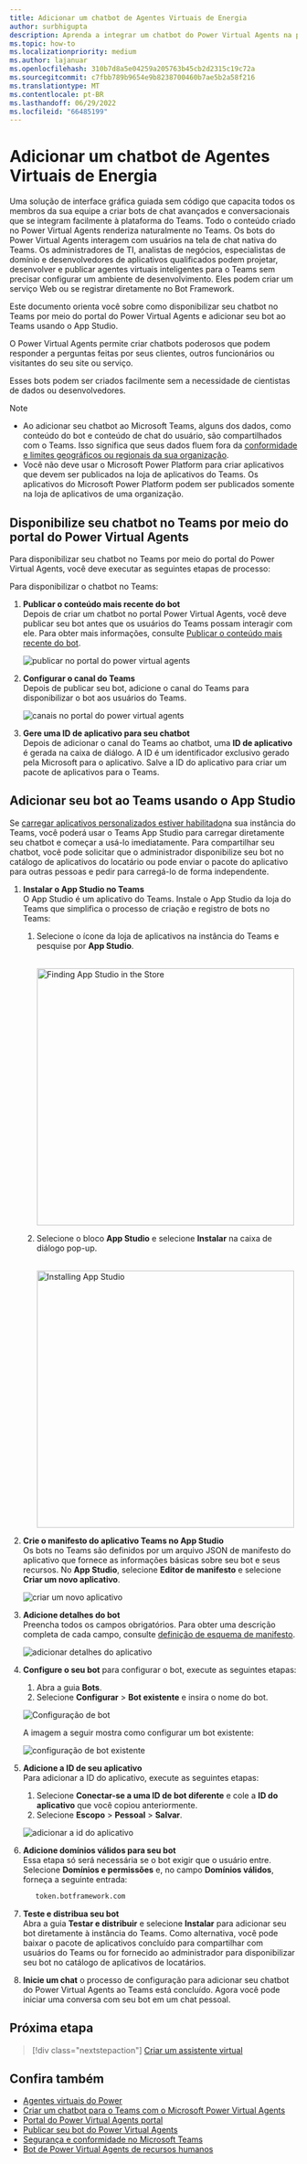 ```yaml
---
title: Adicionar um chatbot de Agentes Virtuais de Energia
author: surbhigupta
description: Aprenda a integrar um chatbot do Power Virtual Agents na plataforma do Teams para criar chatbots de conversa e integrá-lo ao Teams
ms.topic: how-to
ms.localizationpriority: medium
ms.author: lajanuar
ms.openlocfilehash: 310b7d8a5e04259a205763b45cb2d2315c19c72a
ms.sourcegitcommit: c7fbb789b9654e9b8238700460b7ae5b2a58f216
ms.translationtype: MT
ms.contentlocale: pt-BR
ms.lasthandoff: 06/29/2022
ms.locfileid: "66485199"
---
```

# <a name="add-power-virtual-agents-chatbot"></a>Adicionar um chatbot de Agentes Virtuais de Energia

Uma solução de interface gráfica guiada sem código que capacita todos os membros da sua equipe a criar bots de chat avançados e conversacionais que se integram facilmente à plataforma do Teams. Todo o conteúdo criado no Power Virtual Agents renderiza naturalmente no Teams. Os bots do Power Virtual Agents interagem com usuários na tela de chat nativa do Teams. Os administradores de TI, analistas de negócios, especialistas de domínio e desenvolvedores de aplicativos qualificados podem projetar, desenvolver e publicar agentes virtuais inteligentes para o Teams sem precisar configurar um ambiente de desenvolvimento. Eles podem criar um serviço Web ou se registrar diretamente no Bot Framework.

Este documento orienta você sobre como disponibilizar seu chatbot no Teams por meio do portal do Power Virtual Agents e adicionar seu bot ao Teams usando o App Studio.

O Power Virtual Agents permite criar chatbots poderosos que podem responder a perguntas feitas por seus clientes, outros funcionários ou visitantes do seu site ou serviço.

Esses bots podem ser criados facilmente sem a necessidade de cientistas de dados ou desenvolvedores.

> [!NOTE]
>
> * Ao adicionar seu chatbot ao Microsoft Teams, alguns dos dados, como conteúdo do bot e conteúdo de chat do usuário, são compartilhados com o Teams. Isso significa que seus dados fluem fora da [conformidade e limites geográficos ou regionais da sua organização](/power-virtual-agents/data-location). <br/>
> * Você não deve usar o Microsoft Power Platform para criar aplicativos que devem ser publicados na loja de aplicativos do Teams. Os aplicativos do Microsoft Power Platform podem ser publicados somente na loja de aplicativos de uma organização.

## <a name="make-your-chatbot-available-in-teams-through-the-power-virtual-agents-portal"></a>Disponibilize seu chatbot no Teams por meio do portal do Power Virtual Agents

Para disponibilizar seu chatbot no Teams por meio do portal do Power Virtual Agents, você deve executar as seguintes etapas de processo:

Para disponibilizar o chatbot no Teams:

1. **Publicar o conteúdo mais recente do bot**  
Depois de criar um chatbot no portal Power Virtual Agents, você deve publicar seu bot antes que os usuários do Teams possam interagir com ele. Para obter mais informações, consulte [Publicar o conteúdo mais recente do bot](/power-virtual-agents/publication-fundamentals-publish-channels#publish-the-latest-bot-content).

   ![publicar no portal do power virtual agents](../../assets/images/pva-publish.png)

1. **Configurar o canal do Teams**  
Depois de publicar seu bot, adicione o canal do Teams para disponibilizar o bot aos usuários do Teams.

   ![canais no portal do power virtual agents](../../assets/images/pva-channels.png)

1. **Gere uma ID de aplicativo para seu chatbot**  
Depois de adicionar o canal do Teams ao chatbot, uma **ID de aplicativo** é gerada na caixa de diálogo. A ID é um identificador exclusivo gerado pela Microsoft para o aplicativo. Salve a ID do aplicativo para criar um pacote de aplicativos para o Teams.

## <a name="add-your-bot-to-teams-using-app-studio"></a>Adicionar seu bot ao Teams usando o App Studio

Se [carregar aplicativos personalizados estiver habilitado](/microsoftteams/admin-settings)na sua instância do Teams, você poderá usar o Teams App Studio para carregar diretamente seu chatbot e começar a usá-lo imediatamente. Para compartilhar seu chatbot, você pode solicitar que o administrador disponibilize seu bot no catálogo de aplicativos do locatário ou pode enviar o pacote do aplicativo para outras pessoas e pedir para carregá-lo de forma independente.

1. **Instalar o App Studio no Teams**  
O App Studio é um aplicativo do Teams. Instale o App Studio da loja do Teams que simplifica o processo de criação e registro de bots no Teams:

   1. Selecione o ícone da loja de aplicativos na instância do Teams e pesquise por **App Studio**.

      &emsp;&emsp; <img  width="450px" alt="Finding App Studio in the Store" src="../../assets/images/get-started/app-studio-store.png"/>

   1. Selecione o bloco **App Studio** e selecione **Instalar** na caixa de diálogo pop-up.

      &emsp;&emsp; <img  width="450px" alt="Installing App Studio" src="../../assets/images/get-started/app-studio-install.png"/>

1. **Crie o manifesto do aplicativo Teams no App Studio**  
Os bots no Teams são definidos por um arquivo JSON de manifesto do aplicativo que fornece as informações básicas sobre seu bot e seus recursos. No **App Studio**, selecione **Editor de manifesto** e selecione **Criar um novo aplicativo**.

    ![criar um novo aplicativo](../../assets/images/get-started/create-new-app.png)

1. **Adicione detalhes do bot**  
Preencha todos os campos obrigatórios. Para obter uma descrição completa de cada campo, consulte [definição de esquema de manifesto](../../resources/schema/manifest-schema.md).

    ![adicionar detalhes do aplicativo](../../assets/images/get-started/add-app-details.png)

1. **Configure o seu bot** para configurar o bot, execute as seguintes etapas:
     1. Abra a guia **Bots**.
     1. Selecione **Configurar** > **Bot existente** e insira o nome do bot.

   ![Configuração de bot](../../assets/images/get-started/bot-set-up.png)

   A imagem a seguir mostra como configurar um bot existente:

   ![configuração de bot existente](../../assets/images/get-started/existing-bot-set-up.png)

1. **Adicione a ID de seu aplicativo**  
Para adicionar a ID do aplicativo, execute as seguintes etapas:  
    1. Selecione **Conectar-se a uma ID de bot diferente** e cole a **ID do aplicativo** que você copiou anteriormente.
    1. Selecione **Escopo** > **Pessoal** > **Salvar**.

    ![adicionar a id do aplicativo](../../assets/images/get-started/add-app-id.png)

1. **Adicione domínios válidos para seu bot**  
Essa etapa só será necessária se o bot exigir que o usuário entre. Selecione **Domínios e permissões** e, no campo **Domínios válidos**, forneça a seguinte entrada:

    ```bash
       token.botframework.com
    ```

1. **Teste e distribua seu bot**  
Abra a guia **Testar e distribuir** e selecione **Instalar** para adicionar seu bot diretamente à instância do Teams. Como alternativa, você pode baixar o pacote de aplicativos concluído para compartilhar com usuários do Teams ou for fornecido ao administrador para disponibilizar seu bot no catálogo de aplicativos de locatários.

1. **Inicie um chat** o processo de configuração para adicionar seu chatbot do Power Virtual Agents ao Teams está concluído. Agora você pode iniciar uma conversa com seu bot em um chat pessoal.

## <a name="next-step"></a>Próxima etapa

> [!div class="nextstepaction"]
> [Criar um assistente virtual](~/samples/virtual-assistant.md)

## <a name="see-also"></a>Confira também

* [Agentes virtuais do Power](/power-virtual-agents/fundamentals-what-is-power-virtual-agents)  
* [Criar um chatbot para o Teams com o Microsoft Power Virtual Agents](../bot-features.md#bots-with-power-virtual-agents)
* [ Portal do Power Virtual Agents portal](https://powervirtualagents.microsoft.com)
* [Publicar seu bot do Power Virtual Agents](/power-virtual-agents/publication-fundamentals-publish-channels)
* [Segurança e conformidade no Microsoft Teams](/MicrosoftTeams/security-compliance-overview)
* [Bot de Power Virtual Agents de recursos humanos](/power-virtual-agents/teams/fundamentals-get-started-teams)
